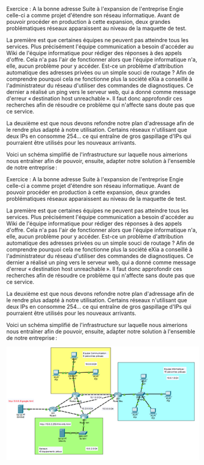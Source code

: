 Exercice : A la bonne adresse
Suite à l'expansion de l'entreprise Engie celle-ci a comme projet d'étendre son réseau informatique. Avant de pouvoir procéder en production à cette expansion, deux grandes problématiques réseaux apparaissent au niveau de la maquette de test.

 

La première est que certaines équipes ne peuvent pas atteindre tous les services. Plus précisément l'équipe communication a besoin d'accéder au Wiki de l'équipe informatique pour rédiger des réponses à des appels d'offre. Cela n'a pas l'air de fonctionner alors que l'équipe informatique n'a, elle, aucun problème pour y accéder. Est-ce un problème d'attribution automatique des adresses privées ou un simple souci de routage ? Afin de comprendre pourquoi cela ne fonctionne plus la société eXia a conseillé à l'administrateur du réseau d'utiliser des commandes de diagnostiques. Ce dernier a réalisé un ping vers le serveur web, qui a donné comme message d'erreur « destination host unreachable ». Il faut donc approfondir ces recherches afin de résoudre ce problème qui n'affecte sans doute pas que ce service.

 

La deuxième est que nous devons refondre notre plan d'adressage afin de le rendre plus adapté à notre utilisation. Certains réseaux n'utilisant que deux IPs en consomme 254... ce qui entraîne de gros gaspillage d'IPs qui pourraient être utilisés pour les nouveaux arrivants.

 

Voici un schéma simplifié de l'infrastructure sur laquelle nous aimerions nous entraîner afin de pouvoir, ensuite, adapter notre solution à l'ensemble de notre entreprise :

Exercice : A la bonne adresse
Suite à l'expansion de l'entreprise Engie celle-ci a comme projet d'étendre son réseau informatique. Avant de pouvoir procéder en production à cette expansion, deux grandes problématiques réseaux apparaissent au niveau de la maquette de test.

 

La première est que certaines équipes ne peuvent pas atteindre tous les services. Plus précisément l'équipe communication a besoin d'accéder au Wiki de l'équipe informatique pour rédiger des réponses à des appels d'offre. Cela n'a pas l'air de fonctionner alors que l'équipe informatique n'a, elle, aucun problème pour y accéder. Est-ce un problème d'attribution automatique des adresses privées ou un simple souci de routage ? Afin de comprendre pourquoi cela ne fonctionne plus la société eXia a conseillé à l'administrateur du réseau d'utiliser des commandes de diagnostiques. Ce dernier a réalisé un ping vers le serveur web, qui a donné comme message d'erreur « destination host unreachable ». Il faut donc approfondir ces recherches afin de résoudre ce problème qui n'affecte sans doute pas que ce service.

 

La deuxième est que nous devons refondre notre plan d'adressage afin de le rendre plus adapté à notre utilisation. Certains réseaux n'utilisant que deux IPs en consomme 254... ce qui entraîne de gros gaspillage d'IPs qui pourraient être utilisés pour les nouveaux arrivants.

 

Voici un schéma simplifié de l'infrastructure sur laquelle nous aimerions nous entraîner afin de pouvoir, ensuite, adapter notre solution à l'ensemble de notre entreprise :

![1736096481976](image/index/1736096481976.png)